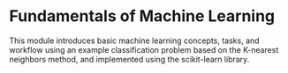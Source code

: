 # Fundamentals of Machine Learning
This module introduces basic machine learning concepts, tasks, and workflow using an example classification problem based on the K-nearest neighbors method, and implemented using the scikit-learn library.

